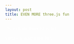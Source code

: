 ```yaml
---
layout: post
title: EVEN MORE three.js fun
---
```


{% include three.html %}

Vertex shaders are fun. 

<style>
body {
  color: #ffffff;
}
a {
  color: #ffffff;
  border-bottom: 1px solid #ffffff;
}
.post__content a {
  color: #ffffff;
  border-bottom: 1px solid #ffffff;
}
a:visited {
  color: #ffffff;
}
.post__title h1 {
  border-bottom: 3px solid #ffffff;
}
</style>

<script>
var loader = new THREE.FileLoader();
      loader.load( '../junk/hyper.json', function ( text ) {

        var player = new APP.Player();
        player.load( JSON.parse( text ) );
        player.setSize( window.innerWidth, window.innerHeight );
        player.play();

        document.body.appendChild( player.dom );

        window.addEventListener( 'resize', function () {
          player.setSize( window.innerWidth, window.innerHeight );
        } );

        if ( location.search === '?edit' ) {
          var button = document.createElement( 'a' );
          button.id = 'edit';
          button.href = 'https://threejs.org/editor/#file=' + location.href.split( '/' ).slice( 0, - 1 ).join( '/' ) + '/app.json';
          button.target = '_blank';
          button.textContent = 'EDIT';
          document.body.appendChild( button );
        }

      } );
</script>



